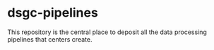 # dsgc-pipelines
This repository is the central place to deposit all the data processing pipelines that centers create.
